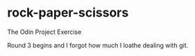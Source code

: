 # rock-paper-scissors
The Odin Project Exercise


Round 3 begins and I forgot how much I loathe dealing with git. 